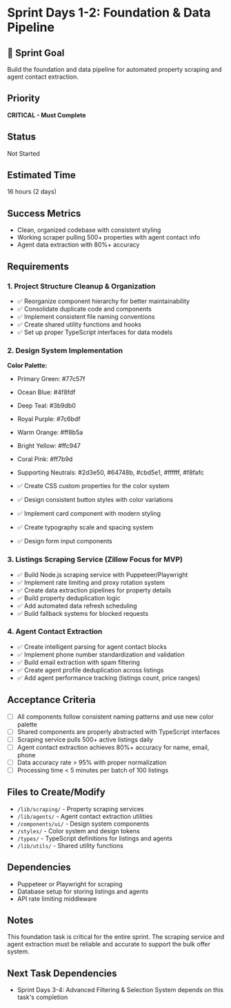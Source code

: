 # Sprint Days 1-2: Foundation & Data Pipeline

## 🎯 Sprint Goal
Build the foundation and data pipeline for automated property scraping and agent contact extraction.

## Priority
**CRITICAL - Must Complete**

## Status
Not Started

## Estimated Time
16 hours (2 days)

## Success Metrics
- Clean, organized codebase with consistent styling
- Working scraper pulling 500+ properties with agent contact info
- Agent data extraction with 80%+ accuracy

## Requirements

### 1. Project Structure Cleanup & Organization
- ✅ Reorganize component hierarchy for better maintainability
- ✅ Consolidate duplicate code and components
- ✅ Implement consistent file naming conventions
- ✅ Create shared utility functions and hooks
- ✅ Set up proper TypeScript interfaces for data models

### 2. Design System Implementation
**Color Palette:**
- Primary Green: #77c57f
- Ocean Blue: #4f8fdf  
- Deep Teal: #3b9db0
- Royal Purple: #7c6bdf
- Warm Orange: #ff8b5a
- Bright Yellow: #ffc947
- Coral Pink: #ff7b9d
- Supporting Neutrals: #2d3e50, #64748b, #cbd5e1, #ffffff, #f8fafc

- ✅ Create CSS custom properties for the color system
- ✅ Design consistent button styles with color variations
- ✅ Implement card component with modern styling
- ✅ Create typography scale and spacing system
- ✅ Design form input components

### 3. Listings Scraping Service (Zillow Focus for MVP)
- ✅ Build Node.js scraping service with Puppeteer/Playwright
- ✅ Implement rate limiting and proxy rotation system
- ✅ Create data extraction pipelines for property details
- ✅ Build property deduplication logic
- ✅ Add automated data refresh scheduling
- ✅ Build fallback systems for blocked requests

### 4. Agent Contact Extraction
- ✅ Create intelligent parsing for agent contact blocks
- ✅ Implement phone number standardization and validation
- ✅ Build email extraction with spam filtering
- ✅ Create agent profile deduplication across listings
- ✅ Add agent performance tracking (listings count, price ranges)

## Acceptance Criteria
- [ ] All components follow consistent naming patterns and use new color palette
- [ ] Shared components are properly abstracted with TypeScript interfaces
- [ ] Scraping service pulls 500+ active listings daily
- [ ] Agent contact extraction achieves 80%+ accuracy for name, email, phone
- [ ] Data accuracy rate > 95% with proper normalization
- [ ] Processing time < 5 minutes per batch of 100 listings

## Files to Create/Modify
- `/lib/scraping/` - Property scraping services
- `/lib/agents/` - Agent contact extraction utilities  
- `/components/ui/` - Design system components
- `/styles/` - Color system and design tokens
- `/types/` - TypeScript definitions for listings and agents
- `/lib/utils/` - Shared utility functions

## Dependencies
- Puppeteer or Playwright for scraping
- Database setup for storing listings and agents
- API rate limiting middleware

## Notes
This foundation task is critical for the entire sprint. The scraping service and agent extraction must be reliable and accurate to support the bulk offer system.

## Next Task Dependencies
- Sprint Days 3-4: Advanced Filtering & Selection System depends on this task's completion 